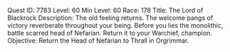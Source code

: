 Quest ID: 7783
Level: 60
Min Level: 60
Race: 178
Title: The Lord of Blackrock
Description: The old feeling returns. The welcome pangs of victory reverberate throughout your being. Before you lies the monolithic, battle scarred head of Nefarian. Return it to your Warchief, champion.
Objective: Return the Head of Nefarian to Thrall in Orgrimmar.

